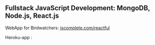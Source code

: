 ## Fullstack JavaScript Development: MongoDB, Node.js, React.js

WebApp for Birdwatchers: [jscomplete.com/reactful](https://jscomplete.com/reactful)

Heroku-app : 